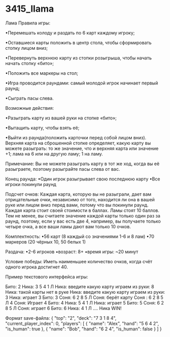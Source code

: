 # 3415_llama
Лама
Правила игры:

•Перемешать колоду и раздать по 6 карт каждому игроку;

•Оставшиеся карты положить в центр стола, чтобы сформировать стопку лицом вниз;

•Перевернуть верхнюю карту из стопки розыгрыша, чтобы начать начать стопку «бито»;

•Положить все маркеры на стол;

•Игра проводится раундами: самый молодой игрок начинает первый раунд;

•Сыграть пасы слева.

Возможные действия:

•Разыграть карту из вашей руки на стопке «бито»;

•Вытащить карту, чтобы взять её;

•Выйти из раунда(положить карточки перед собой лицом вниз). Верхняя карта на сброшенной стопке определяет, какую карту вы можете разыграть: то же значение, что и верхняя карта или значение +1; лама на 6 или на другую ламу; 1 на ламу.

Примечание: Вы не можете разыграть карту в тот же ход, когда вы её разыграете, поэтому разыграйте пасы слева от вас.

Конец раунда: •Один игрок разыгрывает свою последнюю карту •Все игроки покинули раунд

Подсчет очков: Каждая карта, которую вы не разыграли, дает вам отрицательные очки, независимо от того, находится ли она в вашей руке или лицом вниз перед вами, потому что вы покинули раунд. Каждая карта стоит своей стоимости в баллах. Ламы стоят 10 баллов. Тем не менее, вы считаете значение каждой карты только один раз за раунд, поэтому, если у вас есть две 4, например, вы получаете только четыре очка, а все ваши ламы дают вам только 10 очков.

Комплектность: •56 карт (8 каждый со значениями 1-6 и 8 лам) •70 маркеров (20 чёрных 10, 50 белых 1)

Раздача: •2-6 игроков •возраст: 8+ •время игры: ~20 минут

Условие победы: Иметь наименьшее количество очков, когда счёт одного игрока достигнет 40.

Пример текстового интерфейса игры:

Бито: 2 Ника: 3 5 4 1 Л Ника: введите какую карту играем из руки: 8 Ника: такой карты нет в руке Ника: введите какую карту играем из руки: 3 Ника: играет 3
Бито: 3 Соня: 6 2 8 5 Л Соня: берёт карту Соня : 6 2 8 5 Л 4 Соня: Играет 4
Бито: 4 Ника: 5 4 1 Л Ника: играет 5
Бито: 5 Соня: 6 2 8 5 Л Соня: играет 6
Бито: 6 Ника: 4 1 Л ....
Ника WIN!

Формат save-файла:
{ "top": "2", "deck": "7 3 1 8 4", "current_player_index": 0, "players": [ { "name": "Alex", "hand": "5 6 4 2", "is_human": true }, { "name": "Bob", "hand": "6 2 4", "is_human": false } ] }
